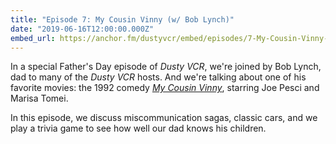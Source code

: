 ```yaml
---
title: "Episode 7: My Cousin Vinny (w/ Bob Lynch)"
date: "2019-06-16T12:00:00.000Z"
embed_url: https://anchor.fm/dustyvcr/embed/episodes/7-My-Cousin-Vinny-w-Bob-Lynch-e7sore
---
```

In a special Father's Day episode of *Dusty VCR*, we're joined by Bob Lynch, dad to many of the *Dusty VCR* hosts. And we're talking about one of his favorite movies: the 1992 comedy [*My Cousin Vinny*](https://www.imdb.com/title/tt0104952/), starring Joe Pesci and Marisa Tomei.

In this episode, we discuss miscommunication sagas, classic cars, and we play a trivia game to see how well our dad knows his children.

<!--more-->
